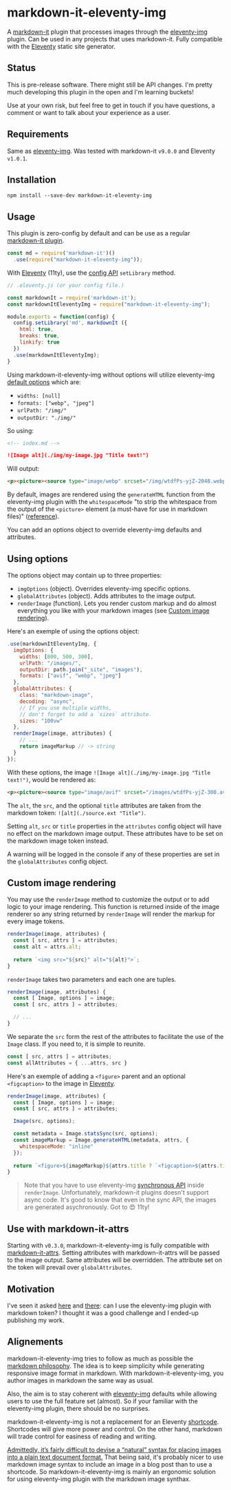 # markdown-it-eleventy-img
A [markdown-it](https://github.com/markdown-it/markdown-it) plugin that processes images through the [eleventy-img](https://github.com/11ty/eleventy-img) plugin. Can be used in any projects that uses markdown-it. Fully compatible with the [Eleventy](https://www.11ty.dev/) static site generator.

## Status

This is pre-release software. There might still be API changes. I'm pretty much developing this plugin in the open and I'm learning buckets! 

Use at your own risk, but feel free to get in touch if you have questions, a comment or want to talk about your experience as a user.

## Requirements

Same as [eleventy-img](https://github.com/11ty/eleventy-img). Was tested with markdown-it `v9.0.0` and Eleventy `v1.0.1`.

## Installation

```
npm install --save-dev markdown-it-eleventy-img
```

## Usage

This plugin is zero-config by default and can be use as a regular [markdown-it plugin](https://github.com/markdown-it/markdown-it#plugins-load).

```js
const md = require('markdown-it')()
  .use(require("markdown-it-eleventy-img"));
```
With [Eleventy](https://www.11ty.dev/) (11ty), use the [config API](https://www.11ty.dev/docs/config/) `setLibrary` method.
```js
// .eleventy.js (or your config file.)

const markdownIt = require('markdown-it');
const markdownItEleventyImg = require("markdown-it-eleventy-img");

module.exports = function(config) {
  config.setLibrary('md', markdownIt ({
    html: true,
    breaks: true,
    linkify: true
  })
  .use(markdownItEleventyImg);
}
```
Using markdown-it-eleventy-img without options will utilize eleventy-img [default options](https://www.11ty.dev/docs/plugins/image/#usage) which are:

* `widths: [null]`
* `formats: ["webp", "jpeg"]`
* `urlPath: "/img/"`
* `outputDir: "./img/"`

So using:

```md
<!-- index.md -->

![Image alt](./img/my-image.jpg "Title text!")
```

Will output:

```html
<p><picture><source type="image/webp" srcset="/img/wtdfPs-yjZ-2048.webp 2048w"><img alt="Image alt" title="Title text!" src="/img/wtdfPs-yjZ-2048.jpeg" width="2048" height="1463"></picture></p>
```
By default, images are rendered using the `generateHTML` function from the eleventy-img plugin with the `whitespaceMode` "to strip the whitespace from the output of the `<picture>` element (a must-have for use in markdown files)" ([reference](https://www.11ty.dev/docs/plugins/image/#use-this-in-your-templates)).

You can add an options object to override eleventy-img defaults and attributes.

## Using options

The options object may contain up to three properties: 
* `imgOptions` (object).
Overrides eleventy-img specific options.
* `globalAttributes` (object).
Adds attributes to the image output.
* `renderImage` (function).
Lets you render custom markup and do almost everything you like with your markdown images (see [Custom image rendering](#custom-image-rendering)).

Here's an exemple of using the options object:

```js
.use(markdownItEleventyImg, {
  imgOptions: {
    widths: [800, 500, 300],
    urlPath: "/images/",
    outputDir: path.join("_site", "images"),
    formats: ["avif", "webp", "jpeg"]
  },
  globalAttributes: {
    class: "markdown-image",
    decoding: "async",
    // If you use multiple widths,
    // don't forget to add a `sizes` attribute.
    sizes: "100vw"
  },
  renderImage(image, attributes) {
    // ...
    return imageMarkup // -> string
  }
});
```
With these options, the image `![Image alt](./img/my-image.jpg "Title text!")`, would be rendered as:

```html
<p><picture><source type="image/avif" srcset="/images/wtdfPs-yjZ-300.avif 300w, /images/wtdfPs-yjZ-500.avif 500w, /images/wtdfPs-yjZ-800.avif 800w" sizes="100vw"><source type="image/webp" srcset="/images/wtdfPs-yjZ-300.webp 300w, /images/wtdfPs-yjZ-500.webp 500w, /images/wtdfPs-yjZ-800.webp 800w" sizes="100vw"><source type="image/jpeg" srcset="/images/wtdfPs-yjZ-300.jpeg 300w, /images/wtdfPs-yjZ-500.jpeg 500w, /images/wtdfPs-yjZ-800.jpeg 800w" sizes="100vw"><img alt="Image alt" title="Title text!" class="markdown-image" decoding="async" src="/images/wtdfPs-yjZ-300.jpeg" width="800" height="571"></picture></p>
```
The `alt`, the `src`, and the optional `title` attributes are taken from the markdown token: `![alt](./source.ext "Title")`. 

Setting `alt`, `src` or `title` properties in the `attributes` config object will have no effect on the markdown image output. These attributes have to be set on the markdown image token instead.

A warning will be logged in the console if any of these properties are set in the `globalAttributes` config object.

## Custom image rendering

You may use the `renderImage` method to customize the output or to add logic to your image rendering. This function is returned inside of the image renderer so any string returned by `renderImage` will render the markup for every image tokens.

```js
renderImage(image, attributes) {
  const [ src, attrs ] = attributes;
  const alt = attrs.alt;
    
  return `<img src="${src}" alt="${alt}">`;
}
```

`renderImage` takes two parameters and each one are tuples.

```js
renderImage(image, attributes) {
  const [ Image, options ] = image;
  const [ src, attrs ] = attributes;

  // ...
}
```
We separate the `src` form the rest of the attributes to facilitate the use of the `Image` class. If you need to, it is simple to reunite.

```js
const [ src, attrs ] = attributes;
const allAttributes = { ...attrs, src }
```

Here's an exemple of adding a `<figure>` parent and an optional `<figcaption>` to the image in [Eleventy](https://www.11ty.dev/).

```js
renderImage(image, attributes) {
  const [ Image, options ] = image;
  const [ src, attrs ] = attributes;

  Image(src, options);

  const metadata = Image.statsSync(src, options);
  const imageMarkup = Image.generateHTML(metadata, attrs, {
    whitespaceMode: "inline"
  });
    
  return `<figure>${imageMarkup}${attrs.title ? `<figcaption>${attrs.title}</figcaption>` : ""}</figure>`;
}
```
> Note that you have to use eleventy-img [synchronous API](https://www.11ty.dev/docs/plugins/image/#synchronous-shortcode) inside `renderImage`. Unfortunately, markdown-it plugins doesn't support async code. It's good to know that even in the sync API, the images are generated asychronously. Got to 😍 11ty!

## Use with markdown-it-attrs

Starting with `v0.3.0`, markdown-it-eleventy-img is fully compatible with [markdown-it-attrs](https://www.npmjs.com/package/markdown-it-attrs). Setting attributes with markdown-it-attrs will be passed to the image output. Same attributes will be overridden. The attribute set on the token will prevail over `globalAttributes`. 

## Motivation

I've seen it asked [here](https://github.com/AleksandrHovhannisyan/aleksandrhovhannisyan.com/issues/118#issuecomment-1190703611) and [there](https://github.com/11ty/eleventy-img/issues/90): can I use the eleventy-img plugin with markdown token? I thought it was a good challenge and I ended-up publishing my work.

## Alignements

markdown-it-eleventy-img tries to follow as much as possible the [markdown philosophy](https://daringfireball.net/projects/markdown/syntax#philosophy). The idea is to keep simplicity while generating responsive image format in markdown. With markdown-it-eleventy-img, you author images in markdown the same way as usual.

Also, the aim is to stay coherent with [eleventy-img](https://www.11ty.dev/docs/plugins/image/) defaults while allowing users to use the full feature set (almost). So if your familiar with the eleventy-img plugin, there should be no surprises. 

markdown-it-eleventy-img is not a replacement for an Eleventy [shortcode](https://www.11ty.dev/docs/shortcodes/). Shortcodes will give more power and control. On the other hand, markdown will trade control for easiness of reading and writing. 

[Admittedly, it’s fairly difficult to devise a “natural” syntax for placing images into a plain text document format.](https://daringfireball.net/projects/markdown/syntax#img) That beiing said, it's probably nicer to use markdown image syntax to include an image in a blog post than to use a shortcode. So markdown-it-eleventy-img is mainly an ergonomic solution for using eleventy-img plugin with the markdown image synthax.